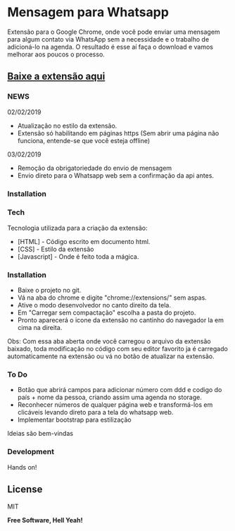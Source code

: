 # Mensagem para Whatsapp

Extensão para o Google Chrome, onde você pode enviar uma mensagem para algum contato via WhatsApp sem a necessidade e o trabalho de adicioná-lo na agenda. O resultado é esse aí faça o download e vamos melhorar aos poucos o processo.

## [Baixe a extensão aqui](https://bit.ly/2S9aWOS)

### NEWS

02/02/2019
* Atualização no estilo da extensão.
* Extensão só habilitando em páginas https (Sem abrir uma página não funciona, entende-se que você esteja offline)

03/02/2019
* Remoção da obrigatoriedade do envio de mensagem
* Envio direto para o Whatsapp web sem a confirmação da api antes.

### Installation

### Tech

Tecnologia utilizada para a criação da extensão:

* [HTML] - Código escrito em documento html.
* [CSS] - Estilo da extensão
* [Javascript] - Onde é feito toda a mágica.

### Installation

* Baixe o projeto no git.
* Vá na aba do chrome e digite "chrome://extensions/" sem aspas.
* Ative o modo desenvolvedor no canto direito da tela.
* Em "Carregar sem compactação" escolha a pasta do projeto.
* Pronto aparecerá o icone da extensão no cantinho do navegador la em cima na direita.

Obs: Com essa aba aberta onde você carregou o arquivo da extensão baixado, toda modificação no código com seu editor favorito ja é carregado automaticamente na extensão ou vá no botão de atualizar na extensão.

### To Do

 - Botão que abrirá campos para adicionar número com ddd e codigo do país + nome da pessoa, criando assim uma agenda no storage.
 - Reconhecer números de qualquer página web e transformá-los em clicáveis levando direto para a tela do whatsapp web.
 - Implementar bootstrap para estilização

 Ideias são bem-vindas

### Development

Hands on!

License
----

MIT


**Free Software, Hell Yeah!**